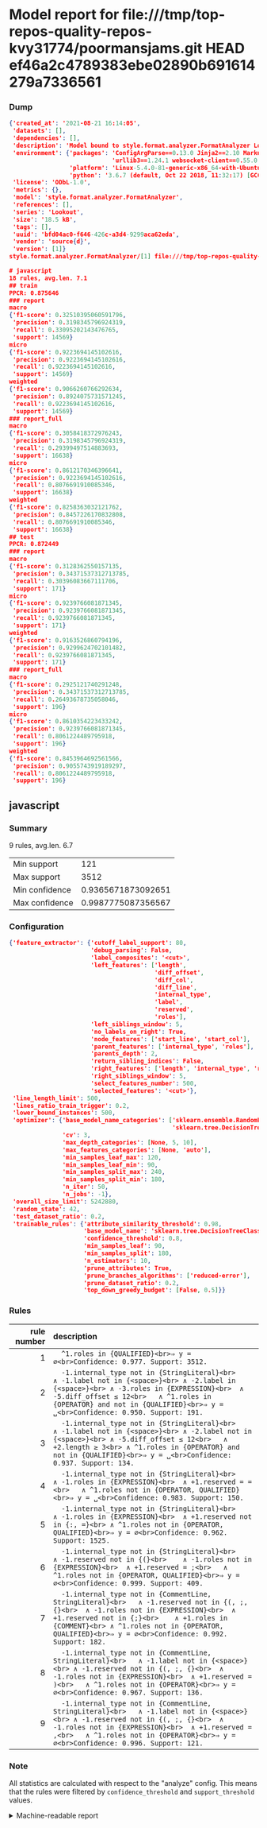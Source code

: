 # Model report for file:///tmp/top-repos-quality-repos-kvy31774/poormansjams.git HEAD ef46a2c4789383ebe02890b691614279a7336561

### Dump

```json
{'created_at': '2021-08-21 16:14:05',
 'datasets': [],
 'dependencies': [],
 'description': 'Model bound to style.format.analyzer.FormatAnalyzer Lookout analyzer.',
 'environment': {'packages': 'ConfigArgParse==0.13.0 Jinja2==2.10 MarkupSafe==1.1.1 PyStemmer==1.3.0 PyYAML==5.1 Pympler==0.5 SQLAlchemy==1.2.10 SQLAlchemy-Utils==0.33.3 asdf==2.3.2 bblfsh==2.12.7 boto==2.49.0 boto3==1.9.130 botocore==1.12.130 cachetools==2.0.1 certifi==2019.3.9 chardet==3.0.4 clint==0.5.1 docker==3.7.0 docker-pycreds==0.4.0 dulwich==0.19.11 grpcio==1.19.0 grpcio-tools==1.19.0 humanfriendly==4.16.1 humanize==0.5.1 idna==2.8 jmespath==0.9.4 jsonschema==2.6.0 lookout-sdk==0.4.1 lookout-sdk-ml==0.19.0 lookout-style==0.2.0 lz4==2.1.6 modelforge==0.12.1 numpy==1.16.2 packaging==19.0 pandas==0.22.0 pip==19.0.3 protobuf==3.7.0 psycopg2-binary==2.7.5 pygtrie==2.3 pyparsing==2.3.1 python-dateutil==2.8.0 python-igraph==0.7.1.post6 pytz==2019.1 requests==2.21.0 requirements-parser==0.2.0 scikit-learn==0.20.1 scikit-optimize==0.5.2 scipy==1.2.1 semantic-version==2.6.0 setuptools==40.8.0 six==1.12.0 smart-open==1.8.1 sourced-ml==0.8.2 spdx==2.5.0 stringcase==1.2.0 tabulate==0.8.2 tqdm==4.31.1 '
                             'urllib3==1.24.1 websocket-client==0.55.0 xxhash==1.3.0',
                 'platform': 'Linux-5.4.0-81-generic-x86_64-with-Ubuntu-18.04-bionic',
                 'python': '3.6.7 (default, Oct 22 2018, 11:32:17) [GCC 8.2.0]'},
 'license': 'ODbL-1.0',
 'metrics': {},
 'model': 'style.format.analyzer.FormatAnalyzer',
 'references': [],
 'series': 'Lookout',
 'size': '18.5 kB',
 'tags': [],
 'uuid': 'bfd04ac0-f646-426c-a3d4-9299aca62eda',
 'vendor': 'source{d}',
 'version': [1]}
style.format.analyzer.FormatAnalyzer/[1] file:///tmp/top-repos-quality-repos-kvy31774/poormansjams.git ef46a2c4789383ebe02890b691614279a7336561

# javascript
18 rules, avg.len. 7.1
## train
PPCR: 0.875646
### report
macro
{'f1-score': 0.32510395060591796,
 'precision': 0.3198345796924319,
 'recall': 0.33095202143476765,
 'support': 14569}
micro
{'f1-score': 0.9223694145102616,
 'precision': 0.9223694145102616,
 'recall': 0.9223694145102616,
 'support': 14569}
weighted
{'f1-score': 0.9066260766292634,
 'precision': 0.8924075731571245,
 'recall': 0.9223694145102616,
 'support': 14569}
### report_full
macro
{'f1-score': 0.3058418372976243,
 'precision': 0.3198345796924319,
 'recall': 0.29399497514883693,
 'support': 16638}
micro
{'f1-score': 0.8612170346396641,
 'precision': 0.9223694145102616,
 'recall': 0.8076691910085346,
 'support': 16638}
weighted
{'f1-score': 0.8258363032121762,
 'precision': 0.8457226170832808,
 'recall': 0.8076691910085346,
 'support': 16638}
## test
PPCR: 0.872449
### report
macro
{'f1-score': 0.3128362550157135,
 'precision': 0.34371537312713785,
 'recall': 0.30396083667111706,
 'support': 171}
micro
{'f1-score': 0.9239766081871345,
 'precision': 0.9239766081871345,
 'recall': 0.9239766081871345,
 'support': 171}
weighted
{'f1-score': 0.9163526860794196,
 'precision': 0.9299624702101482,
 'recall': 0.9239766081871345,
 'support': 171}
### report_full
macro
{'f1-score': 0.2925121740291248,
 'precision': 0.34371537312713785,
 'recall': 0.26493678735058046,
 'support': 196}
micro
{'f1-score': 0.8610354223433242,
 'precision': 0.9239766081871345,
 'recall': 0.8061224489795918,
 'support': 196}
weighted
{'f1-score': 0.8453964692561566,
 'precision': 0.9055743919189297,
 'recall': 0.8061224489795918,
 'support': 196}
```

## javascript
### Summary
9 rules, avg.len. 6.7

| | |
|-|-|
|Min support|121|
|Max support|3512|
|Min confidence|0.9365671873092651|
|Max confidence|0.9987775087356567|

### Configuration

```json
{'feature_extractor': {'cutoff_label_support': 80,
                       'debug_parsing': False,
                       'label_composites': '<cut>',
                       'left_features': ['length',
                                         'diff_offset',
                                         'diff_col',
                                         'diff_line',
                                         'internal_type',
                                         'label',
                                         'reserved',
                                         'roles'],
                       'left_siblings_window': 5,
                       'no_labels_on_right': True,
                       'node_features': ['start_line', 'start_col'],
                       'parent_features': ['internal_type', 'roles'],
                       'parents_depth': 2,
                       'return_sibling_indices': False,
                       'right_features': ['length', 'internal_type', 'reserved', 'roles'],
                       'right_siblings_window': 5,
                       'select_features_number': 500,
                       'selected_features': '<cut>'},
 'line_length_limit': 500,
 'lines_ratio_train_trigger': 0.2,
 'lower_bound_instances': 500,
 'optimizer': {'base_model_name_categories': ['sklearn.ensemble.RandomForestClassifier',
                                              'sklearn.tree.DecisionTreeClassifier'],
               'cv': 3,
               'max_depth_categories': [None, 5, 10],
               'max_features_categories': [None, 'auto'],
               'min_samples_leaf_max': 120,
               'min_samples_leaf_min': 90,
               'min_samples_split_max': 240,
               'min_samples_split_min': 180,
               'n_iter': 50,
               'n_jobs': -1},
 'overall_size_limit': 5242880,
 'random_state': 42,
 'test_dataset_ratio': 0.2,
 'trainable_rules': {'attribute_similarity_threshold': 0.98,
                     'base_model_name': 'sklearn.tree.DecisionTreeClassifier',
                     'confidence_threshold': 0.8,
                     'min_samples_leaf': 90,
                     'min_samples_split': 180,
                     'n_estimators': 10,
                     'prune_attributes': True,
                     'prune_branches_algorithms': ['reduced-error'],
                     'prune_dataset_ratio': 0.2,
                     'top_down_greedy_budget': [False, 0.5]}}
```

### Rules

| rule number | description |
|----:|:-----|
| 1 | `  ^1.roles in {QUALIFIED}<br>⇒ y = ∅<br>Confidence: 0.977. Support: 3512.` |
| 2 | `  -1.internal_type not in {StringLiteral}<br>	∧ -1.label not in {<space>}<br>	∧ -2.label in {<space>}<br>	∧ -3.roles in {EXPRESSION}<br>	∧ -5.diff_offset ≤ 12<br>	∧ ^1.roles in {OPERATOR} and not in {QUALIFIED}<br>⇒ y = ␣<br>Confidence: 0.950. Support: 191.` |
| 3 | `  -1.internal_type not in {StringLiteral}<br>	∧ -1.label not in {<space>}<br>	∧ -2.label not in {<space>}<br>	∧ -5.diff_offset ≤ 12<br>	∧ +2.length ≥ 3<br>	∧ ^1.roles in {OPERATOR} and not in {QUALIFIED}<br>⇒ y = ␣<br>Confidence: 0.937. Support: 134.` |
| 4 | `  -1.internal_type not in {StringLiteral}<br>	∧ -1.roles in {EXPRESSION}<br>	∧ +1.reserved = =<br>	∧ ^1.roles not in {OPERATOR, QUALIFIED}<br>⇒ y = ␣<br>Confidence: 0.983. Support: 150.` |
| 5 | `  -1.internal_type not in {StringLiteral}<br>	∧ -1.roles in {EXPRESSION}<br>	∧ +1.reserved not in {:, =}<br>	∧ ^1.roles not in {OPERATOR, QUALIFIED}<br>⇒ y = ∅<br>Confidence: 0.962. Support: 1525.` |
| 6 | `  -1.internal_type not in {StringLiteral}<br>	∧ -1.reserved not in {(}<br>	∧ -1.roles not in {EXPRESSION}<br>	∧ +1.reserved = ;<br>	∧ ^1.roles not in {OPERATOR, QUALIFIED}<br>⇒ y = ∅<br>Confidence: 0.999. Support: 409.` |
| 7 | `  -1.internal_type not in {CommentLine, StringLiteral}<br>	∧ -1.reserved not in {(, ;, {}<br>	∧ -1.roles not in {EXPRESSION}<br>	∧ +1.reserved not in {;}<br>	∧ +1.roles in {COMMENT}<br>	∧ ^1.roles not in {OPERATOR, QUALIFIED}<br>⇒ y = ∅<br>Confidence: 0.992. Support: 182.` |
| 8 | `  -1.internal_type not in {CommentLine, StringLiteral}<br>	∧ -1.label not in {<space>}<br>	∧ -1.reserved not in {(, ;, {}<br>	∧ -1.roles not in {EXPRESSION}<br>	∧ +1.reserved = )<br>	∧ ^1.roles not in {OPERATOR}<br>⇒ y = ∅<br>Confidence: 0.967. Support: 136.` |
| 9 | `  -1.internal_type not in {CommentLine, StringLiteral}<br>	∧ -1.label not in {<space>}<br>	∧ -1.reserved not in {(, ;, {}<br>	∧ -1.roles not in {EXPRESSION}<br>	∧ +1.reserved = ,<br>	∧ ^1.roles not in {OPERATOR}<br>⇒ y = ∅<br>Confidence: 0.996. Support: 121.` |

### Note
All statistics are calculated with respect to the "analyze" config. This means that the rules were filtered by
`confidence_threshold` and `support_threshold` values.

<details>
    <summary>Machine-readable report</summary>
```json
{"javascript": {"avg_rule_len": 6.666666666666667, "max_conf": 0.9987775087356567, "max_support": 3512, "min_conf": 0.9365671873092651, "min_support": 121, "num_rules": 9}}
```
</details>
